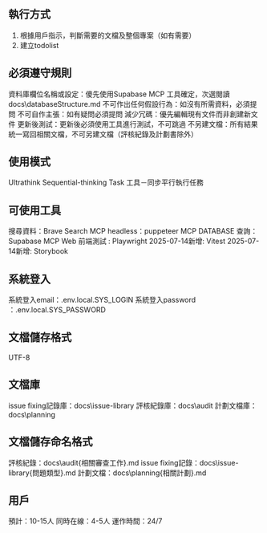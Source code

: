 ## 執行方式
1. 根據用戶指示，判斷需要的文檔及整個專案（如有需要）
2. 建立todolist

## 必須遵守規則
資料庫欄位名稱或設定：傻先使用Supabase MCP 工具確定，次選閱讀 docs\databaseStructure.md
不可作出任何假設行為：如沒有所需資料，必須提問
不可自作主張：如有疑問必須提問
減少冗碼：優先編輯現有文件而非創建新文件
更新後測試：更新後必須使用工具進行測試，不可跳過
不另建文檔：所有結果統一寫回相關文檔，不可另建文檔（評核紀錄及計劃書除外）

## 使用模式
Ultrathink
Sequential-thinking
Task 工具－同步平行執行任務

## 可使用工具
搜尋資料：Brave Search MCP
headless：puppeteer MCP
DATABASE 查詢：Supabase MCP
Web 前端測試 : Playwright
2025-07-14新增: Vitest
2025-07-14新增: Storybook

## 系統登入
系統登入email：.env.local.SYS_LOGIN
系統登入password ：.env.local.SYS_PASSWORD

## 文檔儲存格式
UTF-8

## 文檔庫
issue fixing記錄庫：docs\issue-library
評核紀錄庫：docs\audit
計劃文檔庫：docs\planning

## 文檔儲存命名格式
評核紀錄：docs\audit\{相關審查工作}.md
issue fixing記錄：docs\issue-library\{問題類型}.md
計劃文檔：docs\planning\{相關計劃}.md

## 用戶
預計：10-15人
同時在線：4-5人
運作時間：24/7